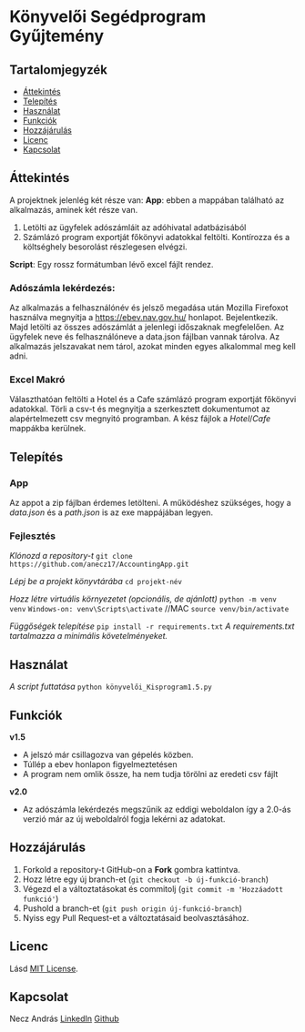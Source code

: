 # Könyvelői Segédprogram Gyűjtemény

## Tartalomjegyzék
- [Áttekintés](#áttekintés)
- [Telepítés](#telepítés)
- [Használat](#használat)
- [Funkciók](#funkciók)
- [Hozzájárulás](#hozzájárulás)
- [Licenc](#licenc)
- [Kapcsolat](#kapcsolat)


## Áttekintés
A projektnek jelenlég két része van:
**App**: ebben a mappában található az alkalmazás, aminek két része van. 
1. Letölti az ügyfelek adószámláit az adóhivatal adatbázisából
2. Számlázó program exportját főkönyvi adatokkal feltölti. Kontírozza és a költséghely besorolást részlegesen elvégzi.

**Script**:
Egy rossz formátumban lévő excel fájlt rendez. 

### Adószámla lekérdezés:
Az alkalmazás a felhasználónév és jelsző megadása után Mozilla Firefoxot használva megnyitja a https://ebev.nav.gov.hu/ honlapot. Bejelentkezik. Majd letölti az összes adószámlát a jelenlegi időszaknak megfelelően. Az ügyfelek neve és felhasználóneve a data.json fájlban vannak tárolva. Az alkalmazás jelszavakat nem tárol, azokat minden egyes alkalommal meg kell adni.

### Excel Makró
Választhatóan feltölti a Hotel és a Cafe számlázó program exportját főkönyvi adatokkal. Törli a csv-t és megnyitja a szerkesztett dokumentumot az alapértelmezett csv megnyitó programban. A kész fájlok a *Hotel*/*Cafe* mappákba kerülnek.


## Telepítés
### App
Az appot a zip fájlban érdemes letölteni. A működéshez szükséges, hogy a *data.json* és a *path.json* is az exe mappájában legyen.

### Fejlesztés
*Klónozd a repository-t*
```git clone https://github.com/anecz17/AccountingApp.git```

*Lépj be a projekt könyvtárába*
```cd projekt-név```

*Hozz létre virtuális környezetet (opcionális, de ajánlott)*
```python -m venv venv```
```Windows-on: venv\Scripts\activate``` //MAC ```source venv/bin/activate```

*Függőségek telepítése*
```pip install -r requirements.txt```
*A requirements.txt tartalmazza a minimális követelményeket.*

## Használat
*A script futtatása* ```python könyvelői_Kisprogram1.5.py```

## Funkciók
**v1.5**
- A jelszó már csillagozva van gépelés közben.
- Túllép a ebev honlapon figyelmeztetésen
- A program nem omlik össze, ha nem tudja törölni az eredeti csv fájlt

**v2.0**
- Az adószámla lekérdezés megszűnik az eddigi weboldalon így a 2.0-ás verzió már az új weboldalról fogja lekérni az adatokat.


## Hozzájárulás
1. Forkold a repository-t GitHub-on a **Fork** gombra kattintva.
2. Hozz létre egy új branch-et (```git checkout -b új-funkció-branch```)
3. Végezd el a változtatásokat és commitolj (```git commit -m 'Hozzáadott funkció'```)
4. Pushold a branch-et (```git push origin új-funkció-branch```)
5. Nyiss egy Pull Request-et a változtatásaid beolvasztásához.


## Licenc
Lásd [MIT License](./LICENSE).

## Kapcsolat
Necz András
[LinkedIn](https://www.linkedin.com/in/andras-necz/)
[Github](https://www.github.com/anecz17)